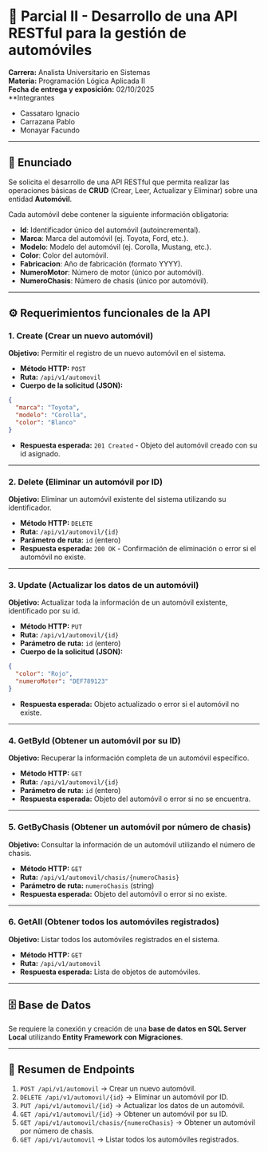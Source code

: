 # 📘 Parcial II - Desarrollo de una API RESTful para la gestión de automóviles  

**Carrera:** Analista Universitario en Sistemas  
**Materia:** Programación Lógica Aplicada II  
**Fecha de entrega y exposición:** 02/10/2025  
**Integrantes
- Cassataro Ignacio 
- Carrazana Pablo 
- Monayar Facundo

---

## 📌 Enunciado  

Se solicita el desarrollo de una API RESTful que permita realizar las operaciones básicas de **CRUD** (Crear, Leer, Actualizar y Eliminar) sobre una entidad **Automóvil**.  

Cada automóvil debe contener la siguiente información obligatoria:  
- **Id**: Identificador único del automóvil (autoincremental).  
- **Marca**: Marca del automóvil (ej. Toyota, Ford, etc.).  
- **Modelo**: Modelo del automóvil (ej. Corolla, Mustang, etc.).  
- **Color**: Color del automóvil.  
- **Fabricacion**: Año de fabricación (formato YYYY).  
- **NumeroMotor**: Número de motor (único por automóvil).  
- **NumeroChasis**: Número de chasis (único por automóvil).  

---

## ⚙️ Requerimientos funcionales de la API  

### 1. Create (Crear un nuevo automóvil)  
**Objetivo:** Permitir el registro de un nuevo automóvil en el sistema.  

- **Método HTTP:** `POST`  
- **Ruta:** `/api/v1/automovil`  
- **Cuerpo de la solicitud (JSON):**  
```json
{
  "marca": "Toyota",
  "modelo": "Corolla",
  "color": "Blanco"
}
```  
- **Respuesta esperada:** `201 Created` - Objeto del automóvil creado con su id asignado.  

---

### 2. Delete (Eliminar un automóvil por ID)  
**Objetivo:** Eliminar un automóvil existente del sistema utilizando su identificador.  

- **Método HTTP:** `DELETE`  
- **Ruta:** `/api/v1/automovil/{id}`  
- **Parámetro de ruta:** `id` (entero)  
- **Respuesta esperada:** `200 OK` - Confirmación de eliminación o error si el automóvil no existe.  

---

### 3. Update (Actualizar los datos de un automóvil)  
**Objetivo:** Actualizar toda la información de un automóvil existente, identificado por su id.  

- **Método HTTP:** `PUT`  
- **Ruta:** `/api/v1/automovil/{id}`  
- **Parámetro de ruta:** `id` (entero)  
- **Cuerpo de la solicitud (JSON):**  
```json
{
  "color": "Rojo",
  "numeroMotor": "DEF789123"
}
```  
- **Respuesta esperada:** Objeto actualizado o error si el automóvil no existe.  

---

### 4. GetById (Obtener un automóvil por su ID)  
**Objetivo:** Recuperar la información completa de un automóvil específico.  

- **Método HTTP:** `GET`  
- **Ruta:** `/api/v1/automovil/{id}`  
- **Parámetro de ruta:** `id` (entero)  
- **Respuesta esperada:** Objeto del automóvil o error si no se encuentra.  

---

### 5. GetByChasis (Obtener un automóvil por número de chasis)  
**Objetivo:** Consultar la información de un automóvil utilizando el número de chasis.  

- **Método HTTP:** `GET`  
- **Ruta:** `/api/v1/automovil/chasis/{numeroChasis}`  
- **Parámetro de ruta:** `numeroChasis` (string)  
- **Respuesta esperada:** Objeto del automóvil o error si no existe.  

---

### 6. GetAll (Obtener todos los automóviles registrados)  
**Objetivo:** Listar todos los automóviles registrados en el sistema.  

- **Método HTTP:** `GET`  
- **Ruta:** `/api/v1/automovil`  
- **Respuesta esperada:** Lista de objetos de automóviles.  

---

## 🗄️ Base de Datos  
Se requiere la conexión y creación de una **base de datos en SQL Server Local** utilizando **Entity Framework con Migraciones**.  

---

## 📑 Resumen de Endpoints  
1. `POST /api/v1/automovil` → Crear un nuevo automóvil.  
2. `DELETE /api/v1/automovil/{id}` → Eliminar un automóvil por ID.  
3. `PUT /api/v1/automovil/{id}` → Actualizar los datos de un automóvil.  
4. `GET /api/v1/automovil/{id}` → Obtener un automóvil por su ID.  
5. `GET /api/v1/automovil/chasis/{numeroChasis}` → Obtener un automóvil por número de chasis.  
6. `GET /api/v1/automovil` → Listar todos los automóviles registrados.  
